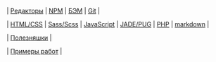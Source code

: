 | [Редакторы](readme/Editors.md)
| [NPM](readme/NPM.md)
| [БЭМ](readme/BEM.md)
| [Git](readme/Git.md)
|

| [HTML/CSS](readme/HTML-CSS.md)
| [Sass/Scss](readme/Sass.md)
| [JavaScript](readme/JavaScript.md)
| [JADE/PUG](readme/JADE-PUG.md)
| [PHP](readme/PHP.md)
| [markdown](readme/MarkDown.md)
|

| [Полезняшки](readme/Useful.md)
|

| [Примеры работ](readme/Examples.md)
|
